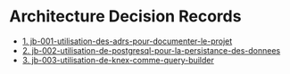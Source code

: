 # Architecture Decision Records

-   [1. jb-001-utilisation-des-adrs-pour-documenter-le-projet](ccc-jb-001-utiliser-les-adrs-pour-documenter-le-projet.md)
-   [2. jb-002-utilisation-de-postgresql-pour-la-persistance-des-donnees](ccc-jb-002-utilisation-de-postgresql-pour-la-persistance-des-donnees.md)
-   [3. jb-003-utilisation-de-knex-comme-query-builder](ccc-jb-003-utilisation-de-knex-comme-query-builder.md)
